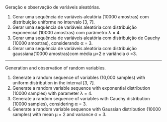 Geração e observação de variáveis aleatórias.

1. Gerar uma sequência de variáveis aleatória (10000 amostras) com distribuição uniforme no intervalo [3, 7].
2. Gerar uma sequência de variáveis aleatória com distribuição exponencial (10000 amostras) com parâmetro λ = 4.
3. Gerar uma sequência de variáveis aleatória com distribuição de Cauchy (10000 amostras), considerando α = 3.
4. Gerar uma sequência de variáveis aleatória com distribuição gaussiana(10000 amostras)com média µ=2 e variância σ =3.

----------------------------------------------------------------------------------------------------------------------

Generation and observation of random variables.

1. Generate a random sequence of variables (10,000 samples) with uniform distribution in the interval [3, 7].
2. Generate a random variable sequence with exponential distribution (10000 samples) with parameter λ = 4.
3. Generate a random sequence of variables with Cauchy distribution (10000 samples), considering α = 3.
4. Generate a random variable sequence with Gaussian distribution (10000 samples) with mean μ = 2 and variance σ = 3.
